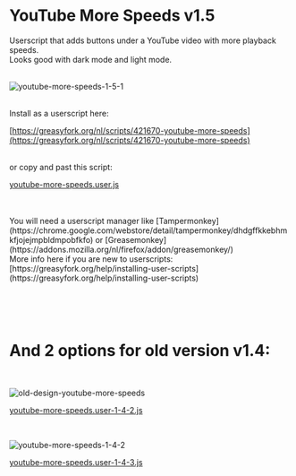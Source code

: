 # YouTube More Speeds v1.5
Userscript that adds buttons under a YouTube video with more playback speeds.</br>
Looks good with dark mode and light mode.</br>
</br>

![youtube-more-speeds-1-5-1](https://github.com/user-attachments/assets/446fb8bb-52ae-4ea4-bd6d-5867d70bc612)

</br>
Install as a userscript here: 

[https://greasyfork.org/nl/scripts/421670-youtube-more-speeds](https://greasyfork.org/nl/scripts/421670-youtube-more-speeds)

</br>
or copy and past this script: 

[youtube-more-speeds.user.js](https://github.com/orrstudio/youtube-more-speeds/blob/main/youtube-more-speeds.user.js)

</br>
</br>
You will need a userscript manager like [Tampermonkey](https://chrome.google.com/webstore/detail/tampermonkey/dhdgffkkebhmkfjojejmpbldmpobfkfo) or [Greasemonkey](https://addons.mozilla.org/nl/firefox/addon/greasemonkey/)
</br>
More info here if you are new to userscripts: [https://greasyfork.org/help/installing-user-scripts](https://greasyfork.org/help/installing-user-scripts)

</br></br></br>

# And 2 options for old version v1.4: 
</br>

![old-design-youtube-more-speeds](https://user-images.githubusercontent.com/65281943/212045165-f11b009e-bf65-447d-8ccc-f5ae2245fb1f.png)

[youtube-more-speeds.user-1-4-2.js](https://github.com/orrstudio/youtube-more-speeds/blob/main/youtube-more-speeds.user-1-4-2.js)

</br>

![youtube-more-speeds-1-4-2](https://github.com/user-attachments/assets/7ad86907-3e78-4e55-a9d7-4726bc979005)

[youtube-more-speeds.user-1-4-3.js](https://github.com/orrstudio/youtube-more-speeds/blob/main/youtube-more-speeds.user-1-4-3.js)

</br>

